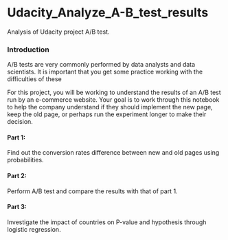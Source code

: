 # Udacity_Analyze_A-B_test_results
Analysis of Udacity project A/B test.

### Introduction

A/B tests are very commonly performed by data analysts and data scientists. It is important that you get some practice working with the difficulties of these

For this project, you will be working to understand the results of an A/B test run by an e-commerce website. Your goal is to work through this notebook to help the company understand if they should implement the new page, keep the old page, or perhaps run the experiment longer to make their decision.


#### Part 1:
Find out the conversion rates difference between new and old pages using probabilities.

#### Part 2:
 Perform A/B test and compare the results with that of part 1.
 
#### Part 3:
Investigate the impact of countries on P-value and hypothesis through logistic regression. 

